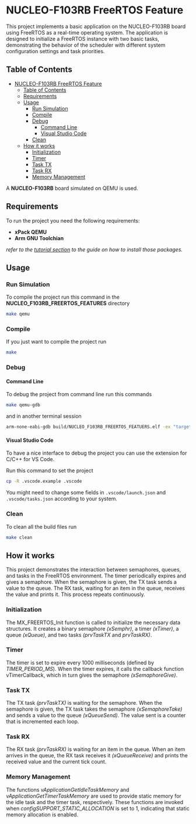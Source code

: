 # NUCLEO-F103RB FreeRTOS Feature

This project implements a basic application on the NUCLEO-F103RB board using FreeRTOS as a real-time operating system. The application is designed to initialize a FreeRTOS instance with two basic tasks, demonstrating the behavior of the scheduler with different system configuration settings and task priorities.

## Table of Contents

- [NUCLEO-F103RB FreeRTOS Feature](#nucleo-f103rb-freertos-feature)
  - [Table of Contents](#table-of-contents)
  - [Requirements](#requirements)
  - [Usage](#usage)
    - [Run Simulation](#run-simulation)
    - [Compile](#compile)
    - [Debug](#debug)
      - [Command Line](#command-line)
      - [Visual Studio Code](#visual-studio-code)
    - [Clean](#clean)
  - [How it works](#how-it-works)
    - [Initialization](#initialization)
    - [Timer](#timer)
    - [Task TX](#task-tx)
    - [Task RX](#task-rx)
    - [Memory Management](#memory-management)

A **NUCLEO-F103RB** board simulated on QEMU is used.

## Requirements

To run the project you need the following requirements:

- **xPack QEMU**
- **Arm GNU Toolchian**

_refer to the [tutorial section](../../docs/qemu.md) to the guide on how to install those packages._

## Usage

### Run Simulation

To compile the project run this command in the **NUCLEO_F103RB_FREERTOS_FEATURES** directory

```bash
make qemu
```

### Compile

If you just want to compile the project run

```bash
make
```

### Debug

#### Command Line

To debug the project from command line run this commands

```bash
make qemu-gdb
```

and in another terminal session

```bash
arm-none-eabi-gdb build/NUCLEO_F103RB_FREERTOS_FEATUERS.elf -ex "target remote localhost:1234"
```

#### Visual Studio Code

To have a nice interface to debug the project you can use the extension for C/C++ for VS Code.

Run this command to set the project

```bash
cp -R .vscode.example .vscode
```

You might need to change some fields in `.vscode/launch.json` and `.vscode/tasks.json` according to your system.

### Clean

To clean all the build files run

```bash
make clean
```

## How it works

 This project demonstrates the interaction between semaphores, queues, and tasks in the FreeRTOS environment. The timer periodically expires and gives a semaphore. When the semaphore is given, the TX task sends a value to the queue. The RX task, waiting for an item in the queue, receives the value and prints it. This process repeats continuously.

### Initialization 

The MX_FREERTOS_Init function is called to initialize the necessary data structures. It creates a binary semaphore *(xSemphr)*, a timer *(xTimer)*, a queue *(xQueue)*, and two tasks *(prvTaskTX* and *prvTaskRX)*.

### Timer

The timer is set to expire every 1000 milliseconds (defined by *TIMER_PERIOD_MS*). When the timer expires, it calls the callback function vTimerCallback, which in turn gives the semaphore *(xSemaphoreGive)*.

### Task TX

The TX task *(prvTaskTX)* is waiting for the semaphore. When the semaphore is given, the TX task takes the semaphore *(xSemaphoreTake)* and sends a value to the queue *(xQueueSend)*. The value sent is a counter that is incremented each loop.

### Task RX

The RX task *(prvTaskRX)* is waiting for an item in the queue. When an item arrives in the queue, the RX task receives it *(xQueueReceive)* and prints the received value and the current tick count.

### Memory Management

The functions *vApplicationGetIdleTaskMemory* and *vApplicationGetTimerTaskMemory* are used to provide static memory for the idle task and the timer task, respectively. These functions are invoked when *configSUPPORT_STATIC_ALLOCATION* is set to 1, indicating that static memory allocation is enabled.
